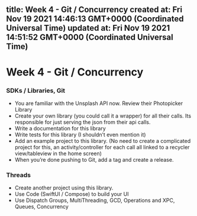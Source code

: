 
title: Week 4 - Git / Concurrency
created at: Fri Nov 19 2021 14:46:13 GMT+0000 (Coordinated Universal Time)
updated at: Fri Nov 19 2021 14:51:52 GMT+0000 (Coordinated Universal Time)
---

# Week 4 - Git / Concurrency

### SDKs / Libraries, Git

-   You are familiar with the Unsplash API now. Review their Photopicker Library
-   Create your own library (you could call it a wrapper) for all their calls. Its responsible for just serving the json from their api calls.
-   Write a documentation for this library
-   Write tests for this library (I shouldn’t even mention it)
-   Add an example project to this library. (No need to create a complicated project for this, an activity/controller for each call all linked to a recycler view/tableview in the home screen)
-   When you’re done pushing to Git, add a tag and create a release.

### Threads

-   Create another project using this library.
-   Use Code (SwiftUI / Compose) to build your UI
-   Use Dispatch Groups, MultiThreading, GCD, Operations and XPC, Queues, Concurrency

          